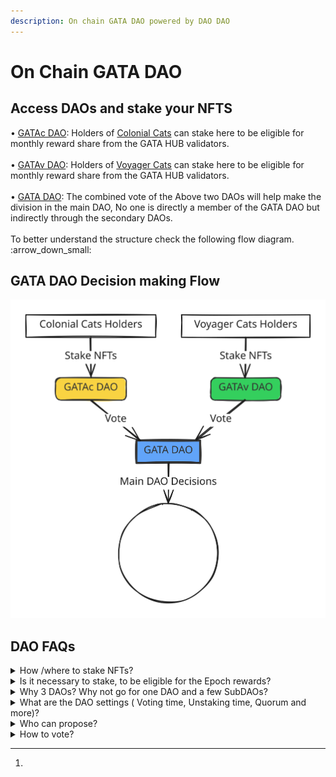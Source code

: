 ```yaml
---
description: On chain GATA DAO powered by DAO DAO
---
```


# On Chain GATA DAO

## Access DAOs and stake your NFTS

• [GATAc DAO](https://daodao.zone/dao/stars19fz2t65uqlhrrznpllmmu7nzsvv3v2p4wruypthy7yjpsz5rltvqp6gjsk): Holders of [Colonial Cats](https://www.stargaze.zone/m/stars1yw4xvtc43me9scqfr2jr2gzvcxd3a9y4eq7gaukreugw2yd2f8tssqyvcm/tokens) can stake here to be eligible for monthly reward share from the GATA HUB validators.  \
\
• [GATAv DAO](https://daodao.zone/dao/stars1t5kx0emmfep57u8g6dupd6zs6z58v39zky852gm58lj3nwpuexuq0krw0c):  Holders of [Voyager Cats](https://www.stargaze.zone/m/voyagercats/tokens) can stake here to be eligible for monthly reward share from the GATA HUB validators.\
\
• [GATA DAO](https://daodao.zone/dao/stars1v9yezwju74fyjkjrzh7j90y5ga9xg2ulzft0z69nmtlh0hayvhuqnpsenf): The combined vote of the Above two DAOs will help make the division in the main DAO, No one is directly a member of the GATA DAO but indirectly through the secondary DAOs.  \
\
To better understand the structure check the following flow diagram. :arrow\_down\_small:

## GATA DAO Decision making Flow

<img src="../../.gitbook/assets/file.excalidraw (1).svg" alt="GATA DAO Decision making" class="gitbook-drawing">

## DAO FAQs

<details>

<summary>How /where to stake NFTs?</summary>

Holders of [Colonial Cats](https://www.stargaze.zone/m/stars1yw4xvtc43me9scqfr2jr2gzvcxd3a9y4eq7gaukreugw2yd2f8tssqyvcm/tokens) can stake [here ](https://daodao.zone/dao/stars19fz2t65uqlhrrznpllmmu7nzsvv3v2p4wruypthy7yjpsz5rltvqp6gjsk)to be eligible for monthly reward share from the GATA HUB validators.  \
\
&#x20;Holders of [Voyager Cats](https://www.stargaze.zone/m/voyagercats/tokens) can stake [here ](https://daodao.zone/dao/stars1t5kx0emmfep57u8g6dupd6zs6z58v39zky852gm58lj3nwpuexuq0krw0c)to be eligible for monthly reward share from the GATA HUB validators.&#x20;

* &#x20;Log[^1] in with the account you hold NFTs in.&#x20;

\
![](<../../.gitbook/assets/image (2) (1).png>)

* Chose your wallet and connect&#x20;

![](<../../.gitbook/assets/image (2) (1) (1).png>)

* mange your stake

&#x20;![](<../../.gitbook/assets/image (3).png>)

</details>

<details>

<summary>Is it necessary to stake, to be eligible for the Epoch rewards?</summary>

Yes.\
\
With the staking functionality finally in place, GATA is switching the distribution of GATA epoch rewards to active stakers\
\
• To continue to be eligible for monthly GATA epoch rewards, you need to stake your GATA in the DAO of the respective collection \
\
• From epoch 20 (1st April 2024) onward, only holders that staked their GATA will receive epoch rewards on distribution day

</details>

<details>

<summary>Why 3 DAOs? Why not go for one DAO and a few SubDAOs?</summary>

DAODAO doesn't support governance with/by staking of multiple NFT collections in one DAO yet. Because of this, we decided to go for separate DAOs for each collection. \
\
• The collection DAO's are the sole members of the main GATA DAO.\
\
• Therefore, holders of GATAc & GATAv vote directly on governance proposals of the Main DAO through their own DAOs & the result of each collection DAO will be passed as vote to main DAO, automatically.\


</details>

<details>

<summary>What are the DAO settings ( Voting time, Unstaking time, Quorum and more)?</summary>

• 3 days voting time&#x20;

• 5 days unstaking time&#x20;

• 10% quorum&#x20;

• 1000 STARS for proposal creation + refund in case of failed vote

</details>

<details>

<summary>Who can propose? </summary>

Any DAO member can start a governance proposal, proposal deposit is 1000 $STARS which will be refunded after the voting time.  &#x20;

</details>

<details>

<summary>How to vote?</summary>

* To be eligible for the vote, you need to have the VP before the proposal goes live.&#x20;
* If someone have the VP to vote on the proposal.&#x20;
* Voting time is 3 dyas.&#x20;
* Vote can be changed anytime during the voting time.
* All live proposal show up on the proposal tab of DAO.&#x20;

<img src="../../.gitbook/assets/image (4).png" alt="" data-size="original">

Open the proposal and vote as you deem right \


<img src="../../.gitbook/assets/image (5).png" alt="" data-size="original">

submit the transaction, approve in your wallet, you need some $STARS for gas.&#x20;

</details>

[^1]: 
